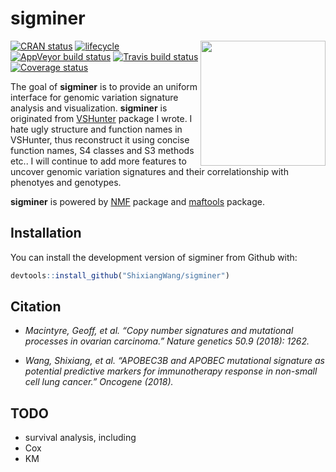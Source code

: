 
<!-- README.md is generated from README.Rmd. Please edit that file -->
sigminer
========

<img src="https://github.com/ShixiangWang/sigminer/blob/master/inst/figures/sigminer.png" height="200" align="right" />

[![CRAN status](https://www.r-pkg.org/badges/version/sigminer)](https://cran.r-project.org/package=sigminer) [![lifecycle](https://img.shields.io/badge/lifecycle-maturing-blue.svg)](https://www.tidyverse.org/lifecycle/#maturing) [![AppVeyor build status](https://ci.appveyor.com/api/projects/status/github/ShixiangWang/sigminer?branch=master&svg=true)](https://ci.appveyor.com/project/ShixiangWang/sigminer) [![Travis build status](https://travis-ci.org/ShixiangWang/sigminer.svg?branch=master)](https://travis-ci.org/ShixiangWang/sigminer) [![Coverage status](https://codecov.io/gh/ShixiangWang/sigminer/branch/master/graph/badge.svg)](https://codecov.io/github/ShixiangWang/sigminer?branch=master)

The goal of **sigminer** is to provide an uniform interface for genomic variation signature analysis and visualization. **sigminer** is originated from [VSHunter](https://github.com/ShixiangWang/VSHunter) package I wrote. I hate ugly structure and function names in VSHunter, thus reconstruct it using concise function names, S4 classes and S3 methods etc.. I will continue to add more features to uncover genomic variation signatures and their correlationship with phenotyes and genotypes.

**sigminer** is powered by [NMF](https://github.com/renozao/NMF) package and [maftools](https://github.com/PoisonAlien/maftools) package.

Installation
------------

You can install the development version of sigminer from Github with:

``` r
devtools::install_github("ShixiangWang/sigminer")
```

Citation
--------

-   *Macintyre, Geoff, et al. “Copy number signatures and mutational processes in ovarian carcinoma.” Nature genetics 50.9 (2018): 1262.*

-   *Wang, Shixiang, et al. “APOBEC3B and APOBEC mutational signature as potential predictive markers for immunotherapy response in non-small cell lung cancer.” Oncogene (2018).*

TODO
----

-   survival analysis, including
-   Cox
-   KM
